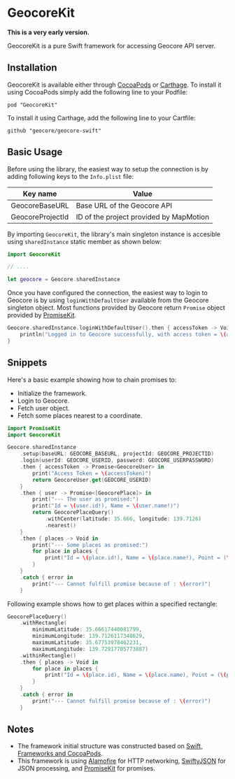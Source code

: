 # GeocoreKit

**This is a very early version.**

GeocoreKit is a pure Swift framework for accessing Geocore API server.

## Installation

GeocoreKit is available either through [CocoaPods](http://cocoapods.org) or [Carthage](https://github.com/Carthage/Carthage). To install
it using CocoaPods simply add the following line to your Podfile:
```
pod "GeocoreKit"
```
To install it using Carthage, add the following line to your Cartfile:
```
github "geocore/geocore-swift"
```

## Basic Usage

Before using the library, the easiest way to setup the connection is by adding following keys to the `Info.plist` file:

Key name | Value
----------|-------
GeocoreBaseURL | Base URL of the Geocore API
GeocoreProjectId | ID of the project provided by MapMotion

By importing `GeocoreKit`, the library's main singleton instance is accesible using `sharedInstance` static member as shown below:
```swift
import GeocoreKit

// ....

let geocore = Geocore.sharedInstance
```

Once you have configured the connection, the easiest way to login to Geocore is by using `loginWithDefaultUser` available from the Geocore singleton object. Most functions provided by Geocore return `Promise` object provided by [PromiseKit](https://github.com/mxcl/PromiseKit).
```swift
Geocore.sharedInstance.loginWithDefaultUser().then { accessToken -> Void in
    println("Logged in to Geocore successfully, with access token = \(accessToken)")
}
```

## Snippets

Here's a basic example showing how to chain promises to:
* Initialize the framework.
* Login to Geocore.
* Fetch user object.
* Fetch some places nearest to a coordinate.
```swift
import PromiseKit
import GeocoreKit

Geocore.sharedInstance
    .setup(baseURL: GEOCORE_BASEURL, projectId: GEOCORE_PROJECTID)
    .login(userId: GEOCORE_USERID, password: GEOCORE_USERPASSWORD)
    .then { accessToken -> Promise<GeocoreUser> in
        print("Access Token = \(accessToken)")
        return GeocoreUser.get(GEOCORE_USERID)
    }
    .then { user -> Promise<[GeocorePlace]> in
        print("--- The user as promised:")
        print("Id = \(user.id!), Name = \(user.name!)")
        return GeocorePlaceQuery()
            .withCenter(latitude: 35.666, longitude: 139.7126)
            .nearest()
    }
    .then { places -> Void in
        print("--- Some places as promised:")
        for place in places {
            print("Id = \(place.id!), Name = \(place.name!), Point = (\(place.point!.latitude!), \(place.point!.longitude!))")
        }
    }
    .catch { error in
        print("--- Cannot fulfill promise because of : \(error)")
    }
```

Following example shows how to get places within a specified rectangle:
```swift
GeocorePlaceQuery()
    .withRectangle(
        minimumLatitude: 35.66617440081799,
        minimumLongitude: 139.7126117348629,
        maximumLatitude: 35.67753978462231,
        maximumLongitude: 139.72917705773887)
    .withinRectangle()
    .then { places -> Void in
        for place in places {
            print("Id = \(place.id), Name = \(place.name), Point = (\(place.point?.latitude), \(place.point?.longitude))")
        }
    }
    .catch { error in
        print("--- Cannot fulfill promise because of : \(error)")
    }
```

## Notes

- The framework initial structure was constructed based on [Swift, Frameworks and CocoaPods](https://medium.com/@sorenlind/swift-frameworks-and-cocoapods-9d24f4432ed6).
- This framework is using [Alamofire](https://github.com/Alamofire/Alamofire) for HTTP networking, [SwiftyJSON](https://github.com/SwiftyJSON/SwiftyJSON) for JSON processing, and [PromiseKit](https://github.com/mxcl/PromiseKit) for promises.
